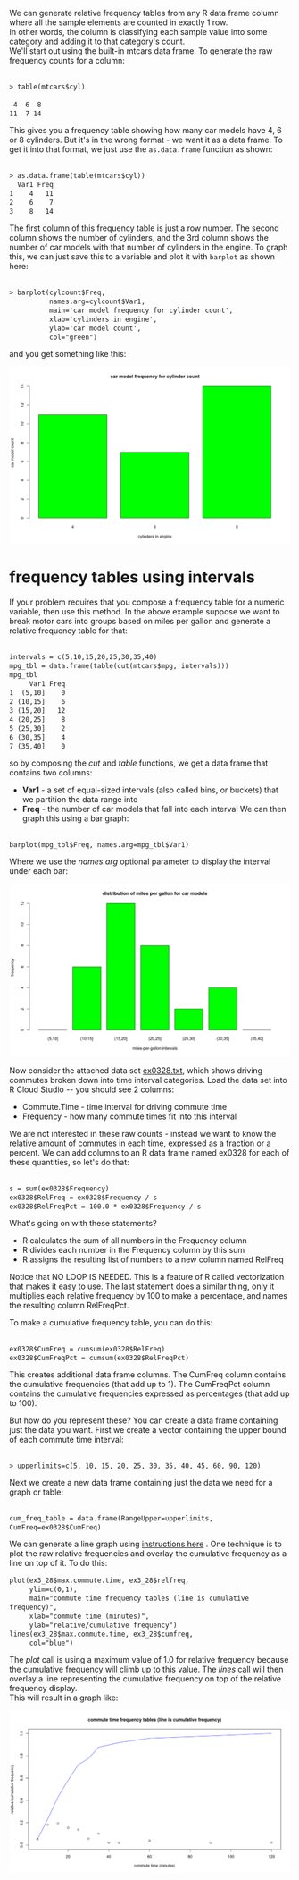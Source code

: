 We can generate relative frequency tables from any R data frame column where all the sample elements are counted in exactly 1 row.   
In other words, the column is classifying each sample value into some category and adding it to that category's count.   
We'll start out using the built-in mtcars data frame.  To generate the raw frequency counts for a column:  

```

> table(mtcars$cyl)

 4  6  8 
11  7 14 

```

This gives you a frequency table showing how many car models have 4, 6 or 8 cylinders.   But it's in the wrong format - we want it as a data frame.   To get it into that format, we just use the `as.data.frame` function as shown:

```

> as.data.frame(table(mtcars$cyl))
  Var1 Freq
1    4   11
2    6    7
3    8   14

```

The first column of this frequency table is just a row number.  The second column shows the number of cylinders, and the 3rd column shows the number of car models with that number of cylinders in the engine.    To graph this, we can just save this to a variable and plot it with `barplot` as shown here:

```

> barplot(cylcount$Freq, 
          names.arg=cylcount$Var1, 
          main='car model frequency for cylinder count', 
          xlab='cylinders in engine', 
          ylab='car model count', 
          col="green")

```

and you get something like this:

![](images/barplot_cyl_freq.png)


# frequency tables using intervals

If your problem requires that you compose a frequency table for a numeric variable, then use this method.   In the above example suppose we want to break motor cars into groups based on miles per gallon and generate a relative frequency table for that:

```

intervals = c(5,10,15,20,25,30,35,40)
mpg_tbl = data.frame(table(cut(mtcars$mpg, intervals)))
mpg_tbl
     Var1 Freq
1  (5,10]    0
2 (10,15]    6
3 (15,20]   12
4 (20,25]    8
5 (25,30]    2
6 (30,35]    4
7 (35,40]    0

```
so by composing the *cut* and *table* functions, we get a data frame that contains two columns:
* **Var1** - a set of equal-sized intervals (also called bins, or buckets) that we partition the data range into
* **Freq** - the number of car models that fall into each interval
We can then graph this using a bar graph:
```

barplot(mpg_tbl$Freq, names.arg=mpg_tbl$Var1)

```
Where we use the *names.arg* optional parameter to display the interval under each bar:

![](images/barplot_mpg_freq.png)

Now consider the attached data set [ex0328.txt]([data_sets/ex0328.txt](https://raw.githubusercontent.com/bengland2/une-stats/main/MAT150/data_sets/ex0328.txt)), which shows driving commutes broken down into time interval categories.   Load the data set into R Cloud Studio -- you should see 2 columns:

* Commute.Time - time interval for driving commute time
* Frequency - how many commute times fit into this interval

We are not interested in these raw counts - instead we want to know the relative amount of commutes in each time, expressed as a fraction or a percent.  We can add columns to an R data frame named ex0328 for each of these quantities, so let's do that:

```

s = sum(ex0328$Frequency)
ex0328$RelFreq = ex0328$Frequency / s
ex0328$RelFreqPct = 100.0 * ex0328$Frequency / s

```
What's going on with these statements?

* R calculates the sum of all numbers in the Frequency column
* R divides each number in the Frequency column by this sum
* R assigns the resulting list of numbers to a new column named RelFreq

Notice that NO LOOP IS NEEDED.   This is a feature of R called vectorization that makes it easy to use.  The last statement does a similar thing, only it multiplies each relative frequency by 100 to make a percentage, and names the resulting column RelFreqPct.

To make a cumulative frequency table, you can do this:

```

ex0328$CumFreq = cumsum(ex0328$RelFreq)
ex0328$CumFreqPct = cumsum(ex0328$RelFreqPct)

```
This creates additional data frame columns.  The CumFreq column contains the cumulative frequencies (that add up to 1).  The CumFreqPct column contains the cumulative frequencies expressed as percentages (that add up to 100).

But how do you represent these?   You can create a data frame containing just the data you want.   First we create a vector containing the upper bound of each commute time interval:

```

> upperlimits=c(5, 10, 15, 20, 25, 30, 35, 40, 45, 60, 90, 120)

```
Next we create a new data frame containing just the data we need for a graph or table:

```

cum_freq_table = data.frame(RangeUpper=upperlimits, CumFreq=ex0328$CumFreq)

```
We can generate a line graph using [instructions here](line_plots.md) .   One technique is to plot the raw relative frequencies and overlay the cumulative frequency as a line on top of it.   To do this:

```
plot(ex3_28$max.commute.time, ex3_28$relfreq, 
     ylim=c(0,1), 
     main="commute time frequency tables (line is cumulative frequency)",
     xlab="commute time (minutes)",
     ylab="relative/cumulative frequency")
lines(ex3_28$max.commute.time, ex3_28$cumfreq, 
     col="blue")

```
The *plot* call is using a maximum value of 1.0 for relative frequency because the cumulative frequency will climb up to this value.  The *lines* call will then overlay a line representing the cumulative frequency on top of the relative frequency display.   
This will result in a graph like:

![](images/plot_commute_times_cumfreq.png)

